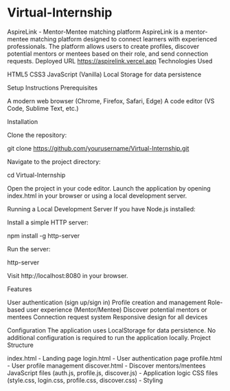 # Virtual-Internship
AspireLink - Mentor-Mentee matching platform
AspireLink is a mentor-mentee matching platform designed to connect learners with experienced professionals. The platform allows users to create profiles, discover potential mentors or mentees based on their role, and send connection requests.
Deployed URL
https://aspirelink.vercel.app
Technologies Used

HTML5
CSS3
JavaScript (Vanilla)
Local Storage for data persistence

Setup Instructions
Prerequisites

A modern web browser (Chrome, Firefox, Safari, Edge)
A code editor (VS Code, Sublime Text, etc.)

Installation

Clone the repository:

git clone https://github.com/yourusername/Virtual-Internship.git

Navigate to the project directory:

cd Virtual-Internship

Open the project in your code editor.
Launch the application by opening index.html in your browser or using a local development server.

Running a Local Development Server
If you have Node.js installed:

Install a simple HTTP server:

npm install -g http-server

Run the server:

http-server

Visit http://localhost:8080 in your browser.

Features

User authentication (sign up/sign in)
Profile creation and management
Role-based user experience (Mentor/Mentee)
Discover potential mentors or mentees
Connection request system
Responsive design for all devices

Configuration
The application uses LocalStorage for data persistence. No additional configuration is required to run the application locally.
Project Structure

index.html - Landing page
login.html - User authentication page
profile.html - User profile management
discover.html - Discover mentors/mentees
JavaScript files (auth.js, profile.js, discover.js) - Application logic
CSS files (style.css, login.css, profile.css, discover.css) - Styling
